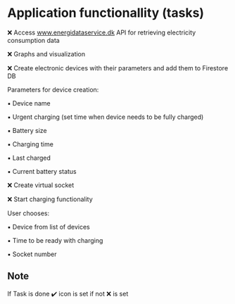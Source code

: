 # Application functionallity (tasks)

:x: Access www.energidataservice.dk API for retrieving electricity consumption data

:x: Graphs and visualization

:x: Create electronic devices with their parameters and add them to Firestore DB

Parameters for device creation:

:black_small_square: Device name

:black_small_square: Urgent charging (set time when device needs to be fully charged)

:black_small_square: Battery size

:black_small_square: Charging time

:black_small_square: Last charged

:black_small_square: Current battery status

:x: Create virtual socket

:x: Start charging functionality

User chooses:

:black_small_square: Device from list of devices

:black_small_square: Time to be ready with charging

:black_small_square: Socket number

## Note

If Task is done :heavy_check_mark: icon is set if not :x: is set
